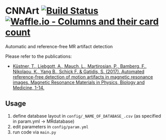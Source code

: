 # CNNArt [![Build Status](https://semaphoreci.com/api/v1/thomaskuestner/cnnart/branches/master/shields_badge.svg)](https://semaphoreci.com/thomaskuestner/cnnart) [![Waffle.io - Columns and their card count](https://badge.waffle.io/thomaskuestner/CNNArt.svg?columns=all)](https://waffle.io/thomaskuestner/CNNArt) 
Automatic and reference-free MR artifact detection

Please refer to the publications:
- [Küstner, T., Liebgott, A., Mauch, L., Martirosian, P., Bamberg, F., Nikolaou, K., Yang B., Schick F. & Gatidis, S. (2017). Automated reference-free detection of motion artifacts in magnetic resonance images. Magnetic Resonance Materials in Physics, Biology and Medicine, 1-14.](https://link.springer.com/article/10.1007/s10334-017-0650-z)

## Usage
1. define database layout in `config/_NAME_OF_DATABASE_.csv` (as specified in param.yml -> MRdatabase)
2. edit parameters in `config/param.yml`
3. run code via `main.py`
